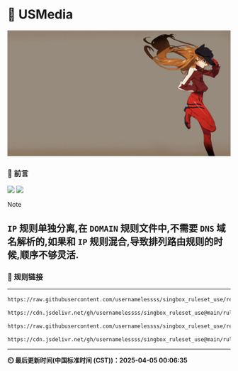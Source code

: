
# 🧸 USMedia
![](https://raw.githubusercontent.com/usernamelessss/picture-bed/main/images/202504042256831.jpg)
### 📣 前言
![](https://shields.io/badge/-移除重复规则-ff69b4) ![](https://shields.io/badge/-IP&nbsp;规则单独存放不与&nbsp;DOMAIN&nbsp;等混合-green)
> [!NOTE]
**`IP` 规则单独分离,在 `DOMAIN` 规则文件中,不需要 `DNS` 域名解析的,如果和 `IP` 规则混合,导致排列路由规则的时候,顺序不够灵活.**
---

###  🔗 规则链接
---

```url
https://raw.githubusercontent.com/usernamelessss/singbox_ruleset_use/refs/heads/main/rule/USMedia/USMedia_No_IP.json
```

```url
https://cdn.jsdelivr.net/gh/usernamelessss/singbox_ruleset_use@main/rule/USMedia/USMedia_No_IP.json
```

```url
https://raw.githubusercontent.com/usernamelessss/singbox_ruleset_use/refs/heads/main/rule/USMedia/USMedia_No_IP.srs
```

```url
https://cdn.jsdelivr.net/gh/usernamelessss/singbox_ruleset_use@main/rule/USMedia/USMedia_No_IP.srs
```

---
**⏲️ 最后更新时间(中国标准时间 (CST))：2025-04-05 00:06:35**